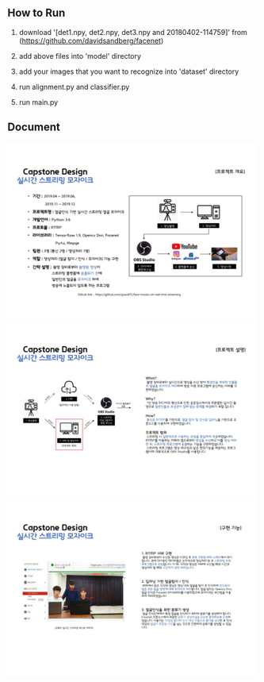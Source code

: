 ## How to Run
1. download '[det1.npy, det2.npy, det3.npy and 20180402-114759]' from (https://github.com/davidsandberg/facenet)

2. add above files into 'model' directory

3. add your images that you want to recognize into 'dataset' directory

4. run alignment.py and classifier.py

5. run main.py

## Document

![img2](./explain/doc-2.jpg)
![img3](./explain/doc-3.jpg)
![img4](./explain/doc-4.jpg)
